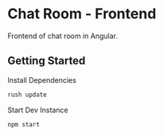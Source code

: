 # Chat Room - Frontend

Frontend of chat room in Angular.

## Getting Started

Install Dependencies

```bash
rush update
```

Start Dev Instance

```bash
npm start
```
